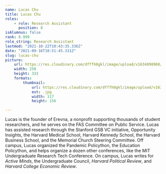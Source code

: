 ```yaml
---
name: Lucas Chu
title: Lucas Chu
roles:
    - role: Research Assistant
      position: 8
isAlumnus: false
rank: 8.999
role_string: Research Assistant
lastmod: "2021-10-22T10:43:35.336Z"
date: "2021-09-16T10:51:45.331Z"
slug: lucas-chu
picture:
    url: https://res.cloudinary.com/dfffh0gkl/image/upload/v1634898960/lucas_a60431186b.jpg
    width: 250
    height: 333
    formats:
        thumbnail:
            url: https://res.cloudinary.com/dfffh0gkl/image/upload/v1634898960/thumbnail_lucas_a60431186b.jpg
            ext: .jpg
            width: 117
            height: 156

---
```

Lucas is the founder of Erevna, a nonprofit supporting thousands of student researchers, and he serves on the FAS Committee on Public Service. Lucas has assisted research through the Stanford GSB VC initiative, Opportunity Insights, the Harvard Medical School, Harvard Kennedy School, the Harvard Business School, and the Memorial Church Steering Committee. Off campus, Lucas organized the Pandemic Policython, the Education Policython, and helps organize a dozen other conferences, like the MIT Undergraduate Research Tech Conference. On campus, Lucas writes for *Active Minds*, the Undergraduate Council, *Harvard Political Review*, and *Harvard College Economic Review*.